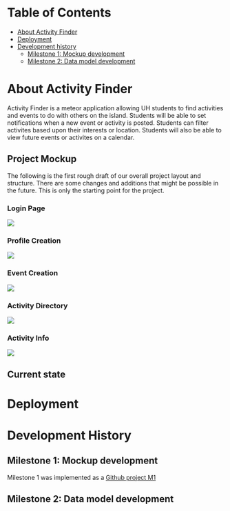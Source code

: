 # Table of Contents

* [About Activity Finder](#about-activityfinder)
* [Deployment](#deployment)
* [Development history](#development-history)
  * [Milestone 1: Mockup development](#milestone-1-mockup-development)
  * [Milestone 2: Data model development](#milestone-2-data-model-development)
  
# About Activity Finder
Activity Finder is a meteor application allowing UH students to find activities and events to do with others on the island. Students will be able to set notifications when a new event or activity is posted. Students can filter activites based upon their interests or location. Students will also be able to view future events or activites on a calendar.

## Project Mockup
The following is the first rough draft of our overall project layout and structure. There are some changes and additions that might be possible in the future. This is only the starting point for the project.

### Login Page
![](images/LoginPage.jpg)

### Profile Creation
![](images/ProfileCreatePage.jpg)

### Event Creation
![](images/EventCreate.jpg)

### Activity Directory
![](images/ActivityDirectory.jpg)

### Activity Info
![](images/ActivityPage.jpg)

## Current state

# Deployment

# Development History

## Milestone 1: Mockup development
Milestone 1 was implemented as a [Github project M1](https://github.com/activityfinder/activityfinder/projects/1)
## Milestone 2: Data model development 
